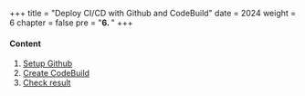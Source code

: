 +++
title = "Deploy CI/CD with Github and CodeBuild"
date = 2024
weight = 6
chapter = false
pre = "<b>6. </b>"
+++

#### Content

1. [Setup Github](1-github)
2. [Create CodeBuild](2-codebuild)
3. [Check result](3-result)